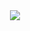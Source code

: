 

<div align=center>



<!--![Top Langs](https://github-readme-stats.vercel.app/api/top-langs/?username=chobkyu&layout=compact&theme=tokyonight%20&langs_count=10)-->
 <img src="https://github-readme-stats.vercel.app/api/top-langs/?username=choikiyeop&layout=compact&theme=tokyonight%20&langs_count=10">

 
<!--![Top Langs](https://github-readme-stats.vercel.app/api/top-langs/?username=chobkyu&layout=compact&theme=tokyonight%20&langs_count=8)-->
<!--[![Hits](https://hits.seeyoufarm.com/api/count/incr/badge.svg?url=https%3A%2F%2Fgithub.com%2Fchobkyu&count_bg=%23202020&title_bg=%23555555&icon=github.svg&icon_color=%23E7E7E7&title=hits&edge_flat=true)](https://hits.seeyoufarm.com)-->

<!--![Anurag's github stats](https://github-readme-stats.vercel.app/api?username=chobkyu&show_icons=true&theme=tokyonight) -->
</div>
